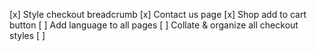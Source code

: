 [x] Style checkout breadcrumb
[x] Contact us page
[x] Shop add to cart button
[ ] Add language to all pages
[ ] Collate & organize all checkout styles
[ ]
